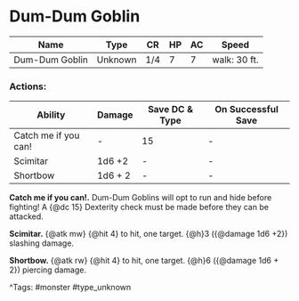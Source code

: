 # Dum-Dum Goblin

| Name | Type | CR | HP | AC | Speed |
|------|------|----|----|----|-------|
| Dum-Dum Goblin | Unknown | 1/4 | 7 | 7 | walk: 30 ft. |

### Actions:

| Ability | Damage | Save DC & Type | On Successful Save |
|---------|--------|----------------|--------------------|
| Catch me if you can! | - | 15 | - |
| Scimitar | 1d6 +2 | - | - |
| Shortbow | 1d6 + 2 | - | - |


**Catch me if you can!.** Dum-Dum Goblins will opt to run and hide before fighting! A {@dc 15} Dexterity check must be made before they can be attacked.

**Scimitar.** {@atk mw} {@hit 4} to hit, one target. {@h}3 ({@damage 1d6 +2}) slashing damage.

**Shortbow.** {@atk rw} {@hit 4} to hit, one target. {@h}6 ({@damage 1d6 + 2}) piercing damage.

^Tags: #monster #type_unknown